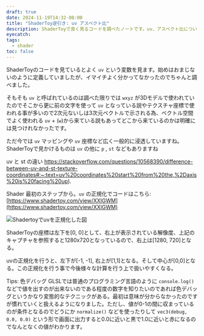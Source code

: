 ```yaml
---
draft: true
date: 2024-11-19T14:32-08:00
title: "ShaderToy逆引き: uv アスペクト比"
description: ShaderToyで良く見るコードを調べたノートです。uv、アスペクト比について調べました。
eyecatch: 
tags:
  - shader
toc: false
---
```

ShaderToyのコードを見ているとよく `uv` という変数を見ます。始めはおまじないのように定義していましたが、イマイチよく分かってなかったのでちゃんと調べました。

そもそも `uv` と呼ばれているのは調べた限りでは `wxyz` が3Dモデルで使われていたのでそこから更に前の文字を使って `uv` となっている説やテクスチャ座標で使われる事が多いので2次元ないしは3次元ベクトルで示される為、ベクトル空間でよく使われる `uv` + (`w`)から来ている説もあってどこから来ているのかは明確には見つけれなかったです。

ただ今では `uv` マッピングや `uv` 座標など広く一般的に浸透していますね。ShaderToyで見かけるものは `uv` の他に `p` , `st` などもありますね

uv と st の違い
https://stackoverflow.com/questions/10568390/difference-between-uv-and-st-texture-coordinates#:~:text=uv%20coordinates%20start%20from%20the,%2Daxis%20is%20facing%20up).







Shader
最初のステップから。`uv` の正規化でコードはこちら: [https://www.shadertoy.com/view/XXlGWM](https://www.shadertoy.com/view/XXlGWM)


![Shadertoyでuvを正規化した図](https://res.cloudinary.com/dtbaqaikb/image/upload/v1732082547/shadertoy-uv-1_ranki2.png)




ShaderToyの座標は左下を[0, 0]として、右上が表示されている解像度、上記のキャプチャを参照すると1280x720となっているので、右上は[1280, 720]となる。

uvの正規化を行うと、左下が[-1, -1], 右上が[1,1]となる。そして中心が[0,0]となる。この正規化を行う事で今後様々な計算を行う上で扱いやすくなる。

Tips: 色デバッグ
GLSLでは普通のプログラミング言語のように `console.log()` などで値を出すのが出来ないのである程度の数字を知りたいのであれば色デバッグというかなり変態的なテクニックがある。最初は意味が分からなかったのですが慣れていくと扱えるようになりました。ただし、値が0-1の間に収まっているのが条件となるのでどうにか `normalize()` などを使ったりして `vec3(debug, 0.0, 0.0)` という形で画面に出力すると0.0に近いと黒で1.0に近いと赤になるのでなんとなくの値がわかります。


